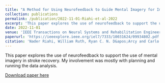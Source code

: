 ```yaml
---
title: "A Method for Using Neurofeedback to Guide Mental Imagery for Improving Motor Skill"
collection: publications
permalink: /publication/2022-11-01-Riahi-et-al-2022
excerpt: 'This paper explores the use of neurofeedback to support the use of mental imagery in stroke recovery. My involvement was mostly with planning and running the data analysis.'
date: 2022-11-01
venue: 'IEEE Transactions on Neural Systems and Rehabilitation Engineering'
paperurl: 'https://ieeexplore.ieee.org/iel7/7333/10031624/09934802.pdf'
citation: 'Nader Riahi, William Ruth, Ryan C. N. D&apos;Arcy and Carlo Menon (2022). &quot;A Method for Using Neurofeedback to Guide Mental Imagery for Improving Motor Skill&quot;. <i>IEEE Transactions on Neural Systems and Rehabilitation Engineering.</i> 31.'
---
```

This paper explores the use of neurofeedback to support the use of mental imagery in stroke recovery. My involvement was mostly with planning and running the data analysis.

[Download paper here](https://ieeexplore.ieee.org/iel7/7333/10031624/09934802.pdf)

<!-- Recommended citation: Nader Riahi, William Ruth, Ryan C. N. D'Arcy and Carlo Menon (2022). "A Method for Using Neurofeedback to Guide Mental Imagery for Improving Motor Skill". <i>IEEE Transactions on Neural Systems and Rehabilitation Engineering.</i> 31. -->
